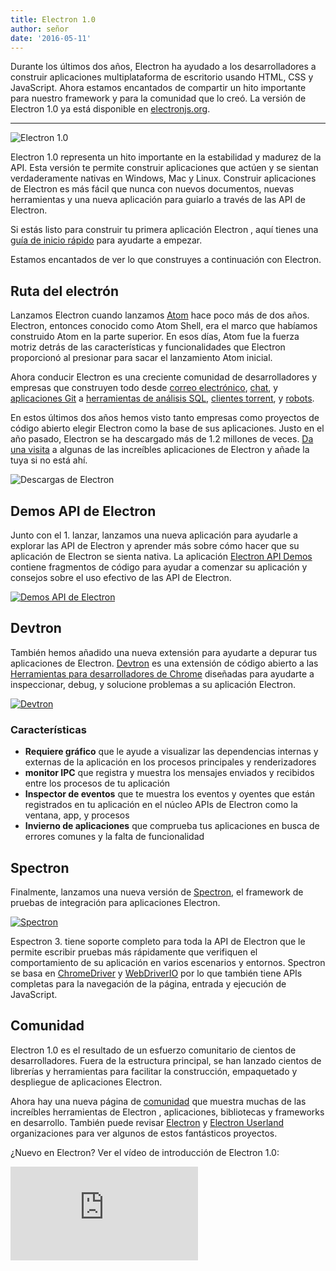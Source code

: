 ```yaml
---
title: Electron 1.0
author: señor
date: '2016-05-11'
---
```


Durante los últimos dos años, Electron ha ayudado a los desarrolladores a construir aplicaciones multiplataforma de escritorio usando HTML, CSS y JavaScript. Ahora estamos encantados de compartir un hito importante para nuestro framework y para la comunidad que lo creó. La versión de Electron 1.0 ya está disponible en [electronjs.org](https://electronjs.org).

---

![Electron 1.0](https://cloud.githubusercontent.com/assets/378023/15007352/315f5eea-1213-11e6-984e-21f5dab31267.png)

Electron 1.0 representa un hito importante en la estabilidad y madurez de la API. Esta versión te permite construir aplicaciones que actúen y se sientan verdaderamente nativas en Windows, Mac y Linux. Construir aplicaciones de Electron es más fácil que nunca con nuevos documentos, nuevas herramientas y una nueva aplicación para guiarlo a través de las API de Electron.

Si estás listo para construir tu primera aplicación Electron , aquí tienes una [guía de inicio rápido](https://electronjs.org/docs/tutorial/quick-start) para ayudarte a empezar.

Estamos encantados de ver lo que construyes a continuación con Electron.

## Ruta del electrón

Lanzamos Electron cuando lanzamos [Atom](https://atom.io) hace poco más de dos años. Electron, entonces conocido como Atom Shell, era el marco que habíamos construido Atom en la parte superior. En esos días, Atom fue la fuerza motriz detrás de las características y funcionalidades que Electron proporcionó al presionar para sacar el lanzamiento Atom inicial.

Ahora conducir Electron es una creciente comunidad de desarrolladores y empresas que construyen todo desde [correo electrónico](https://nylas.com), [chat](https://slack.com), y [aplicaciones Git](https://www.gitkraken.com) a [herramientas de análisis SQL](https://www.wagonhq.com), [clientes torrent](https://webtorrent.io/desktop), y [robots](https://www.jibo.com).

En estos últimos dos años hemos visto tanto empresas como proyectos de código abierto elegir Electron como la base de sus aplicaciones. Justo en el año pasado, Electron se ha descargado más de 1.2 millones de veces. [Da una visita](https://electronjs.org/apps) a algunas de las increíbles aplicaciones de Electron y añade la tuya si no está ahí.

![Descargas de Electron](https://cloud.githubusercontent.com/assets/378023/15037731/af7e87e0-12d8-11e6-94e2-117c360d0ac9.png)

## Demos API de Electron

Junto con el 1. lanzar, lanzamos una nueva aplicación para ayudarle a explorar las API de Electron y aprender más sobre cómo hacer que su aplicación de Electron se sienta nativa. La aplicación [Electron API Demos](https://github.com/electron/electron-api-demos) contiene fragmentos de código para ayudar a comenzar su aplicación y consejos sobre el uso efectivo de las API de Electron.

[![Demos API de Electron](https://cloud.githubusercontent.com/assets/378023/15138216/590acba4-16c9-11e6-863c-bdb0d3ef3eaa.png)](https://github.com/electron/electron-api-demos)

## Devtron

También hemos añadido una nueva extensión para ayudarte a depurar tus aplicaciones de Electron. [Devtron](https://electronjs.org/devtron) es una extensión de código abierto a las [Herramientas para desarrolladores de Chrome](https://developer.chrome.com/devtools) diseñadas para ayudarte a inspeccionar, debug, y solucione problemas a su aplicación Electron.

[![Devtron](https://cloud.githubusercontent.com/assets/378023/15138217/590c8b06-16c9-11e6-8af6-ef96299e85bc.png)](https://electronjs.org/devtron)

### Características

  * **Requiere gráfico** que le ayude a visualizar las dependencias internas y externas de la aplicación en los procesos principales y renderizadores
  * **monitor IPC** que registra y muestra los mensajes enviados y recibidos entre los procesos de tu aplicación
  * **Inspector de eventos** que te muestra los eventos y oyentes que están registrados en tu aplicación en el núcleo APIs de Electron como la ventana, app, y procesos
  * **Invierno de aplicaciones** que comprueba tus aplicaciones en busca de errores comunes y la falta de funcionalidad

## Spectron

Finalmente, lanzamos una nueva versión de [Spectron](https://electronjs.org/spectron), el framework de pruebas de integración para aplicaciones Electron.

[![Spectron](https://cloud.githubusercontent.com/assets/378023/15138218/590d50c2-16c9-11e6-9b54-2d73729fe189.png)](https://electronjs.org/spectron)

Espectron 3. tiene soporte completo para toda la API de Electron que le permite escribir pruebas más rápidamente que verifiquen el comportamiento de su aplicación en varios escenarios y entornos. Spectron se basa en [ChromeDriver](https://sites.google.com/a/chromium.org/chromedriver) y [WebDriverIO](http://webdriver.io) por lo que también tiene APIs completas para la navegación de la página, entrada y ejecución de JavaScript.

## Comunidad

Electron 1.0 es el resultado de un esfuerzo comunitario de cientos de desarrolladores. Fuera de la estructura principal, se han lanzado cientos de librerías y herramientas para facilitar la construcción, empaquetado y despliegue de aplicaciones Electron.

Ahora hay una nueva página de [comunidad](https://electronjs.org/community) que muestra muchas de las increíbles herramientas de Electron , aplicaciones, bibliotecas y frameworks en desarrollo. También puede revisar [Electron](https://github.com/electron) y [Electron Userland](https://github.com/electron-userland) organizaciones para ver algunos de estos fantásticos proyectos.

¿Nuevo en Electron? Ver el vídeo de introducción de Electron 1.0:

<div class="video"><iframe src="https://www.youtube.com/embed/8YP_nOCO-4Q?rel=0" frameborder="0" allowfullscreen></iframe></div>

